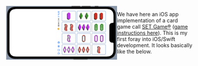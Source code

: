 <img src="https://raw.githubusercontent.com/dmichaels/public/master/dev/xcode/SetGame/etc/img/SetGame.png" alt="drawing" width="300" align="left"/>

We have here an iOS app implementation of a card game call [SET Game®](https://www.setgame.com/set/puzzle) ([game instructions here](https://www.setgame.com/sites/default/files/instructions/SET%20INSTRUCTIONS%20-%20ENGLISH.pdf)).
This is my first foray into iOS/Swift development.
It looks basically like the below.
